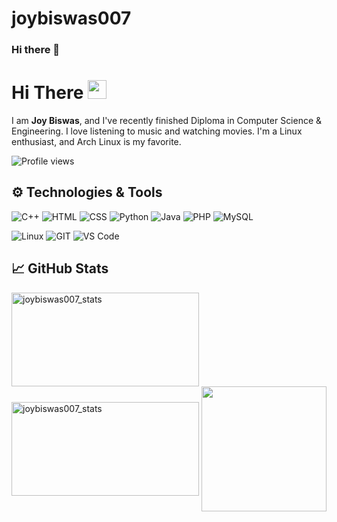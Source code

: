 # joybiswas007

### Hi there 👋

<!--
**joybiswas007/joybiswas007** is a ✨ _special_ ✨ repository because its `README.md` (this file) appears on your GitHub profile.

Here are some ideas to get you started:

- 🔭 I’m currently working on ...
- 🌱 I’m currently learning ...
- 👯 I’m looking to collaborate on ...
- 🤔 I’m looking for help with ...
- 💬 Ask me about ...
- 📫 How to reach me: ...
- 😄 Pronouns: ...
- ⚡ Fun fact: ...
-->
# Hi There <img src="https://i.imgur.com/GNz3qCl.gif" width="30px">
I am **Joy Biswas**, and I've recently finished Diploma in Computer Science & Engineering. I love listening to music and watching movies. I'm a Linux enthusiast, and Arch Linux is my favorite.

![Profile views](https://gpvc.arturio.dev/joybiswas007)

## ⚙️ Technologies & Tools
![C++](https://img.shields.io/badge/c++-00599C.svg?style=for-the-badge&logo=c%2B%2B&logoColor=white&color=00599C)
![HTML](https://img.shields.io/badge/html5-%3776AB.svg?style=for-the-badge&logo=html5&logoColor=white&color=E34F26)
![CSS](https://img.shields.io/badge/css3-%1572B6.svg?style=for-the-badge&logo=css3&logoColor=white&color=1572B6)
![Python](https://img.shields.io/badge/python-%3776AB.svg?style=for-the-badge&logo=python&logoColor=white&color=3776AB)
![Java](https://img.shields.io/badge/java-%7396.svg?style=for-the-badge&logo=java&logoColor=white&color=007396)
![PHP](https://img.shields.io/badge/php-%777BB4.svg?style=for-the-badge&logo=php&logoColor=white&color=777BB4)
![MySQL](https://img.shields.io/badge/mysql-%4479A1.svg?style=for-the-badge&logo=mysql&logoColor=white&color=4479A1)

![Linux](https://img.shields.io/badge/linux-%FCC624.svg?style=for-the-badge&logo=linux&logoColor=black&color=FCC624)
![GIT](https://img.shields.io/badge/git-%3776AB.svg?style=for-the-badge&logo=git&logoColor=white&color=F05032)
![VS Code](https://img.shields.io/badge/VS%20Code-007ACC.svg?style=for-the-badge&logo=visual%20studio%20code&logoColor=white&color=007ACC)

## &#x1f4c8; GitHub Stats
<img align="center" height="150px" width="300px" src="https://github-readme-stats.vercel.app/api?username=joybiswas007&theme=tokyonight&show_icons=true&include_all_commits=true&count_private=true" alt="joybiswas007_stats"/>
<img align="center" height="150px" width="300px" src="https://github-readme-stats.vercel.app/api/top-langs/?username=joybiswas007&theme=tokyonight&layout=compact&langs_count=8&hide=tex, html, jupyter%20notebook, css, EJS, blade&count_private=true" alt="joybiswas007_stats" />

<img align="center" height="200px" src="https://github-profile-trophy.vercel.app/?username=joybiswas007&theme=gruvbox&row=2&margin-w=5&margin-h=5&count_private=true"/>
